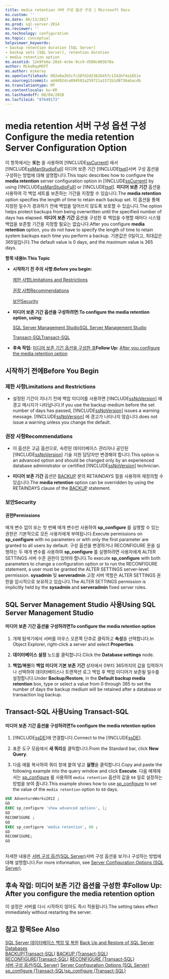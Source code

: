 ```yaml
---
title: media retention 서버 구성 옵션 구성 | Microsoft Docs
ms.custom: ''
ms.date: 06/13/2017
ms.prod: sql-server-2014
ms.reviewer: ''
ms.technology: configuration
ms.topic: conceptual
helpviewer_keywords:
- backup retention duration [SQL Server]
- backup sets [SQL Server], retention duration
- media retention option
ms.assetid: 12e9fe6a-20a5-4c6e-9cc9-d500c003b70a
author: MikeRayMSFT
ms.author: mikeray
ms.openlocfilehash: 092e0a2b5cfc30fd2d2362645fc1242bf4a1651e
ms.sourcegitcommit: ad4d92dce894592a259721a1571b1d8736abacdb
ms.translationtype: MT
ms.contentlocale: ko-KR
ms.lasthandoff: 08/04/2020
ms.locfileid: "87649173"
---
```

# <a name="configure-the-media-retention-server-configuration-option"></a><span data-ttu-id="a68de-102">media retention 서버 구성 옵션 구성</span><span class="sxs-lookup"><span data-stu-id="a68de-102">Configure the media retention Server Configuration Option</span></span>
  <span data-ttu-id="a68de-103">이 항목에서는 **또는** 을 사용하여 [!INCLUDE[ssCurrent](../../includes/sscurrent-md.md)] 에서 [!INCLUDE[ssManStudioFull](../../includes/ssmanstudiofull-md.md)] 미디어 보존 기간 [!INCLUDE[tsql](../../includes/tsql-md.md)]서버 구성 옵션을 구성하는 방법에 대해 설명합니다.</span><span class="sxs-lookup"><span data-stu-id="a68de-103">This topic describes how to configure the **media retention** server configuration option in [!INCLUDE[ssCurrent](../../includes/sscurrent-md.md)] by using [!INCLUDE[ssManStudioFull](../../includes/ssmanstudiofull-md.md)] or [!INCLUDE[tsql](../../includes/tsql-md.md)].</span></span> <span data-ttu-id="a68de-104">**미디어 보존 기간** 옵션을 사용하여 각 백업 세트를 보존하는 기간을 지정할 수 있습니다.</span><span class="sxs-lookup"><span data-stu-id="a68de-104">The **media retention** option specifies the length of time to retain each backup set.</span></span> <span data-ttu-id="a68de-105">이 옵션을 통해 지정된 일수가 경과하기 전에 백업을 덮어쓰지 않도록 보호할 수 있습니다.</span><span class="sxs-lookup"><span data-stu-id="a68de-105">The option helps protect backups from being overwritten until the specified number of days has elapsed.</span></span> <span data-ttu-id="a68de-106">**미디어 보존 기간** 옵션을 구성한 후 백업을 수행할 때마다 시스템 백업을 보존할 기간을 지정할 필요는 없습니다.</span><span class="sxs-lookup"><span data-stu-id="a68de-106">After you configure **media retention** option, you do not have to specify the length of time to retain system backups each time you perform a backup.</span></span> <span data-ttu-id="a68de-107">기본값은 0일이고, 최대값은 365일입니다.</span><span class="sxs-lookup"><span data-stu-id="a68de-107">The default value is 0 days, and the maximum value is 365 days.</span></span>  
  
 <span data-ttu-id="a68de-108">**항목 내용**</span><span class="sxs-lookup"><span data-stu-id="a68de-108">**In This Topic**</span></span>  
  
-   <span data-ttu-id="a68de-109">**시작하기 전 주의 사항:**</span><span class="sxs-lookup"><span data-stu-id="a68de-109">**Before you begin:**</span></span>  
  
     [<span data-ttu-id="a68de-110">제한 사항</span><span class="sxs-lookup"><span data-stu-id="a68de-110">Limitations and Restrictions</span></span>](#Restrictions)  
  
     [<span data-ttu-id="a68de-111">권장 사항</span><span class="sxs-lookup"><span data-stu-id="a68de-111">Recommendations</span></span>](#Recommendations)  
  
     [<span data-ttu-id="a68de-112">보안</span><span class="sxs-lookup"><span data-stu-id="a68de-112">Security</span></span>](#Security)  
  
-   <span data-ttu-id="a68de-113">**미디어 보존 기간 옵션을 구성하려면:**</span><span class="sxs-lookup"><span data-stu-id="a68de-113">**To configure the media retention option, using:**</span></span>  
  
     [<span data-ttu-id="a68de-114">SQL Server Management Studio</span><span class="sxs-lookup"><span data-stu-id="a68de-114">SQL Server Management Studio</span></span>](#SSMSProcedure)  
  
     [<span data-ttu-id="a68de-115">Transact-SQL</span><span class="sxs-lookup"><span data-stu-id="a68de-115">Transact-SQL</span></span>](#TsqlProcedure)  
  
-   <span data-ttu-id="a68de-116">**후속 작업:**  [미디어 보존 기간 옵션을 구성한 후](#FollowUp)</span><span class="sxs-lookup"><span data-stu-id="a68de-116">**Follow Up:**  [After you configure the media retention option](#FollowUp)</span></span>  
  
##  <a name="before-you-begin"></a><a name="BeforeYouBegin"></a> <span data-ttu-id="a68de-117">시작하기 전에</span><span class="sxs-lookup"><span data-stu-id="a68de-117">Before You Begin</span></span>  
  
###  <a name="limitations-and-restrictions"></a><a name="Restrictions"></a> <span data-ttu-id="a68de-118">제한 사항</span><span class="sxs-lookup"><span data-stu-id="a68de-118">Limitations and Restrictions</span></span>  
  
-   <span data-ttu-id="a68de-119">설정된 기간이 지나기 전에 백업 미디어를 사용하면 [!INCLUDE[ssNoVersion](../../includes/ssnoversion-md.md)] 에 경고 메시지가 나타납니다.</span><span class="sxs-lookup"><span data-stu-id="a68de-119">If you use the backup medium before the set number of days has passed, [!INCLUDE[ssNoVersion](../../includes/ssnoversion-md.md)] issues a warning message.</span></span> [!INCLUDE[ssNoVersion](../../includes/ssnoversion-md.md)] <span data-ttu-id="a68de-120">에 경고가 나타나지 않습니다.</span><span class="sxs-lookup"><span data-stu-id="a68de-120">does not issue a warning unless you change the default.</span></span>  
  
###  <a name="recommendations"></a><a name="Recommendations"></a> <span data-ttu-id="a68de-121">권장 사항</span><span class="sxs-lookup"><span data-stu-id="a68de-121">Recommendations</span></span>  
  
-   <span data-ttu-id="a68de-122">이 옵션은 고급 옵션으로, 숙련된 데이터베이스 관리자나 공인된 [!INCLUDE[ssNoVersion](../../includes/ssnoversion-md.md)] 기술 지원 담당자만 변경해야 합니다.</span><span class="sxs-lookup"><span data-stu-id="a68de-122">This option is an advanced option and should be changed only by an experienced database administrator or certified [!INCLUDE[ssNoVersion](../../includes/ssnoversion-md.md)] technician.</span></span>  
  
-   <span data-ttu-id="a68de-123">**미디어 보존 기간** 옵션은 [BACKUP](/sql/t-sql/statements/backup-transact-sql) 문의 RETAINDAYS 절을 사용하여 재정의할 수 있습니다.</span><span class="sxs-lookup"><span data-stu-id="a68de-123">The **media retention** option can be overridden by using the RETAINDAYS clause of the [BACKUP](/sql/t-sql/statements/backup-transact-sql) statement.</span></span>  
  
###  <a name="security"></a><a name="Security"></a> <span data-ttu-id="a68de-124">보안</span><span class="sxs-lookup"><span data-stu-id="a68de-124">Security</span></span>  
  
####  <a name="permissions"></a><a name="Permissions"></a> <span data-ttu-id="a68de-125">권한</span><span class="sxs-lookup"><span data-stu-id="a68de-125">Permissions</span></span>  
 <span data-ttu-id="a68de-126">매개 변수 없이 또는 첫 번째 매개 변수만 사용하여 **sp_configure** 를 실행할 수 있는 권한은 기본적으로 모든 사용자에게 부여됩니다.</span><span class="sxs-lookup"><span data-stu-id="a68de-126">Execute permissions on **sp_configure** with no parameters or with only the first parameter are granted to all users by default.</span></span> <span data-ttu-id="a68de-127">구성 옵션을 변경하거나 RECONFIGURE 문을 실행하는 두 매개 변수를 사용하여 **sp_configure** 를 실행하려면 사용자에게 ALTER SETTINGS 서버 수준 권한이 있어야 합니다.</span><span class="sxs-lookup"><span data-stu-id="a68de-127">To execute **sp_configure** with both parameters to change a configuration option or to run the RECONFIGURE statement, a user must be granted the ALTER SETTINGS server-level permission.</span></span> <span data-ttu-id="a68de-128">**sysadmin** 및 **serveradmin** 고정 서버 역할은 ALTER SETTINGS 권한을 암시적으로 보유하고 있습니다.</span><span class="sxs-lookup"><span data-stu-id="a68de-128">The ALTER SETTINGS permission is implicitly held by the **sysadmin** and **serveradmin** fixed server roles.</span></span>  
  
##  <a name="using-sql-server-management-studio"></a><a name="SSMSProcedure"></a> <span data-ttu-id="a68de-129">SQL Server Management Studio 사용</span><span class="sxs-lookup"><span data-stu-id="a68de-129">Using SQL Server Management Studio</span></span>  
  
#### <a name="to-configure-the-media-retention-option"></a><span data-ttu-id="a68de-130">미디어 보존 기간 옵션을 구성하려면</span><span class="sxs-lookup"><span data-stu-id="a68de-130">To configure the media retention option</span></span>  
  
1.  <span data-ttu-id="a68de-131">개체 탐색기에서 서버를 마우스 오른쪽 단추로 클릭하고 **속성**을 선택합니다.</span><span class="sxs-lookup"><span data-stu-id="a68de-131">In Object Explorer, right-click a server and select **Properties**.</span></span>  
  
2.  <span data-ttu-id="a68de-132">**데이터베이스 설정** 노드를 클릭합니다.</span><span class="sxs-lookup"><span data-stu-id="a68de-132">Click the **Database settings** node.</span></span>  
  
3.  <span data-ttu-id="a68de-133">**백업/복원**의 **백업 미디어 기본 보존 기간** 상자에서 0부터 365까지의 값을 입력하거나 선택하여 데이터베이스나 트랜잭션 로그 백업 후 백업 미디어가 보존될 일수를 설정합니다.</span><span class="sxs-lookup"><span data-stu-id="a68de-133">Under **Backup/Restore**, in the **Default backup media retention** box, type or select a value from 0 through 365 to set the number of days the backup medium will be retained after a database or transaction log backup.</span></span>  
  
##  <a name="using-transact-sql"></a><a name="TsqlProcedure"></a> <span data-ttu-id="a68de-134">Transact-SQL 사용</span><span class="sxs-lookup"><span data-stu-id="a68de-134">Using Transact-SQL</span></span>  
  
#### <a name="to-configure-the-media-retention-option"></a><span data-ttu-id="a68de-135">미디어 보존 기간 옵션을 구성하려면</span><span class="sxs-lookup"><span data-stu-id="a68de-135">To configure the media retention option</span></span>  
  
1.  <span data-ttu-id="a68de-136">[!INCLUDE[ssDE](../../includes/ssde-md.md)]에 연결합니다.</span><span class="sxs-lookup"><span data-stu-id="a68de-136">Connect to the [!INCLUDE[ssDE](../../includes/ssde-md.md)].</span></span>  
  
2.  <span data-ttu-id="a68de-137">표준 도구 모음에서 **새 쿼리**를 클릭합니다.</span><span class="sxs-lookup"><span data-stu-id="a68de-137">From the Standard bar, click **New Query**.</span></span>  
  
3.  <span data-ttu-id="a68de-138">다음 예를 복사하여 쿼리 창에 붙여 넣고 **실행**을 클릭합니다.</span><span class="sxs-lookup"><span data-stu-id="a68de-138">Copy and paste the following example into the query window and click **Execute**.</span></span> <span data-ttu-id="a68de-139">다음 예제에서는 [sp_configure](/sql/relational-databases/system-stored-procedures/sp-configure-transact-sql) 를 사용하여 `media retention` 옵션의 값을 `60` 일로 설정하는 방법을 보여 줍니다.</span><span class="sxs-lookup"><span data-stu-id="a68de-139">This example shows how to use [sp_configure](/sql/relational-databases/system-stored-procedures/sp-configure-transact-sql) to set the value of the `media retention` option to `60` days.</span></span>  
  
```sql  
USE AdventureWorks2012 ;  
GO  
EXEC sp_configure 'show advanced options', 1;  
GO  
RECONFIGURE ;  
GO  
EXEC sp_configure 'media retention', 60 ;  
GO  
RECONFIGURE;  
GO  
  
```  
  
 <span data-ttu-id="a68de-140">자세한 내용은 [서버 구성 옵션&#40;SQL Server&#41;](server-configuration-options-sql-server.md)서버 구성 옵션을 보거나 구성하는 방법에 대해 설명합니다.</span><span class="sxs-lookup"><span data-stu-id="a68de-140">For more information, see [Server Configuration Options &#40;SQL Server&#41;](server-configuration-options-sql-server.md).</span></span>  
  
##  <a name="follow-up-after-you-configure-the-media-retention-option"></a><a name="FollowUp"></a> <span data-ttu-id="a68de-141">후속 작업: 미디어 보존 기간 옵션을 구성한 후</span><span class="sxs-lookup"><span data-stu-id="a68de-141">Follow Up: After you configure the media retention option</span></span>  
 <span data-ttu-id="a68de-142">이 설정은 서버를 다시 시작하지 않아도 즉시 적용됩니다.</span><span class="sxs-lookup"><span data-stu-id="a68de-142">The setting takes effect immediately without restarting the server.</span></span>  
  
## <a name="see-also"></a><span data-ttu-id="a68de-143">참고 항목</span><span class="sxs-lookup"><span data-stu-id="a68de-143">See Also</span></span>  
 <span data-ttu-id="a68de-144">[SQL Server 데이터베이스 백업 및 복원](../../relational-databases/backup-restore/back-up-and-restore-of-sql-server-databases.md) </span><span class="sxs-lookup"><span data-stu-id="a68de-144">[Back Up and Restore of SQL Server Databases](../../relational-databases/backup-restore/back-up-and-restore-of-sql-server-databases.md) </span></span>  
 <span data-ttu-id="a68de-145">[BACKUP&#40;Transact-SQL&#41;](/sql/t-sql/statements/backup-transact-sql) </span><span class="sxs-lookup"><span data-stu-id="a68de-145">[BACKUP &#40;Transact-SQL&#41;](/sql/t-sql/statements/backup-transact-sql) </span></span>  
 <span data-ttu-id="a68de-146">[RECONFIGURE&#40;Transact-SQL&#41;](/sql/t-sql/language-elements/reconfigure-transact-sql) </span><span class="sxs-lookup"><span data-stu-id="a68de-146">[RECONFIGURE &#40;Transact-SQL&#41;](/sql/t-sql/language-elements/reconfigure-transact-sql) </span></span>  
 <span data-ttu-id="a68de-147">[서버 구성 옵션&#40;SQL Server&#41;](server-configuration-options-sql-server.md) </span><span class="sxs-lookup"><span data-stu-id="a68de-147">[Server Configuration Options &#40;SQL Server&#41;](server-configuration-options-sql-server.md) </span></span>  
 [<span data-ttu-id="a68de-148">sp_configure &#40;Transact-SQL&#41;</span><span class="sxs-lookup"><span data-stu-id="a68de-148">sp_configure &#40;Transact-SQL&#41;</span></span>](/sql/relational-databases/system-stored-procedures/sp-configure-transact-sql)  
  
  
